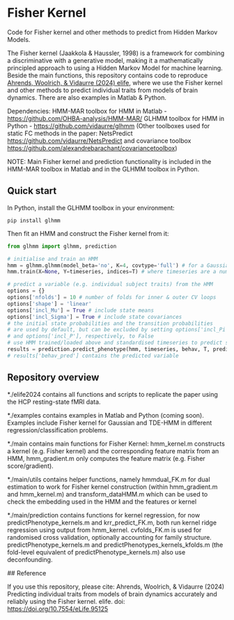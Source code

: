 # Fisher Kernel

Code for Fisher kernel and other methods to predict from Hidden Markov Models.

The Fisher kernel (Jaakkola & Haussler, 1998) is a framework for combining a discriminative with a generative model, making it a mathematically principled approach to using a Hidden Markov Model for machine learning. Beside the main functions, this repository contains code to reproduce [Ahrends, Woolrich, & Vidaurre (2024) elife](https://elifesciences.org/articles/95125), where we use the Fisher kernel and other methods to predict individual traits from models of brain dynamics. There are also examples in Matlab & Python.

Dependencies:
HMM-MAR toolbox for HMM in Matlab - https://github.com/OHBA-analysis/HMM-MAR/
GLHMM toolbox for HMM in Python - https://github.com/vidaurre/glhmm
(Other toolboxes used for static FC methods in the paper: NetsPredict https://github.com/vidaurre/NetsPredict and covariance toolbox https://github.com/alexandrebarachant/covariancetoolbox)

NOTE: Main Fisher kernel and prediction functionality is included in the HMM-MAR toolbox in Matlab and in the GLHMM toolbox in Python.


## Quick start

In Python, install the GLHMM toolbox in your environment:
```
pip install glhmm
```

Then fit an HMM and construct the Fisher kernel from it:
```python
from glhmm import glhmm, prediction

# initialise and train an HMM
hmm = glhmm.glhmm(model_beta='no', K=4, covtype='full') # for a Gaussian HMM with 4 states
hmm.train(X=None, Y=timeseries, indices=T) # where timeseries are a numpy array containing the n_subjects*n_timepoints, n_parcels data to be modelled, and T contains the session start and stop indices

# predict a variable (e.g. individual subject traits) from the HMM
options = {}
options['nfolds'] = 10 # number of folds for inner & outer CV loops
options['shape'] = 'linear'
options['incl_Mu'] = True # include state means
options['incl_Sigma'] = True # include state covariances
# the initial state probabilities and the transition probabilities
# are used by default, but can be excluded by setting options['incl_Pi']
# and options['incl_P'], respectively, to False
# use HMM trained/loaded above and standardised timeseries to predict subjects' age:
results = prediction.predict_phenotype(hmm, timeseries, behav, T, predictor='Fisherkernel', estimator='KernelRidge', options=options)
# results['behav_pred'] contains the predicted variable
```

## Repository overview

*./elife2024 contains all functions and scripts to replicate the paper using the HCP resting-state fMRI data.

*./examples contains examples in Matlab and Python (coming soon). Examples include Fisher kernel for Gaussian and TDE-HMM in different regression/classification problems.

*./main contains main functions for Fisher Kernel: hmm_kernel.m constructs a kernel (e.g. Fisher kernel) and the corresponding feature matrix from an HMM, hmm_gradient.m only computes the feature matrix (e.g. Fisher score/gradient).

   *./main/utils contains helper functions, namely hmmdual_FK.m for dual estimation to work for Fisher kernel construction (within hmm_gradient.m and hmm_kernel.m) and transform_dataHMM.m which can be used to check the embedding used in the HMM and the features or kernel

   *./main/prediction contains functions for kernel regression, for now predictPhenotype_kernels.m and krr_predict_FK.m, both run kernel ridge regression using output from hmm_kernel. cvfolds_FK.m is used for randomised cross validation, optionally accounting for family structure. predictPhenotype_kernels.m and predictPhenotypes_kernels_kfolds.m (the fold-level equivalent of predictPhenotype_kernels.m) also use deconfounding.

## Reference

If you use this repository, please cite:
Ahrends, Woolrich, & Vidaurre (2024) Predicting individual traits from models of brain dynamics accurately and reliably using the Fisher kernel. elife. doi: https://doi.org/10.7554/eLife.95125 
